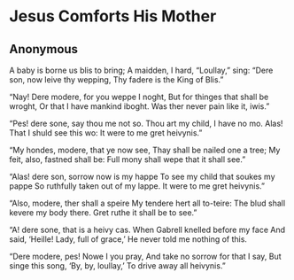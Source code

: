# Jesus Comforts His Mother
## Anonymous
A baby is borne us blis to bring;
A maidden, I hard, “Loullay,” sing:
“Dere son, now leive thy wepping,
Thy fadere is the King of Blis.”

“Nay! Dere modere, for you weppe I noght,
But for thinges that shall be wroght,
Or that I have mankind iboght.
Was ther never pain like it, iwis.”

“Pes! dere sone, say thou me not so.
Thou art my child, I have no mo.
Alas! That I shuld see this wo:
It were to me gret heivynis.”

“My hondes, modere, that ye now see,
Thay shall be nailed one a tree;
My feit, also, fastned shall be:
Full mony shall wepe that it shall see.”

“Alas! dere son, sorrow now is my happe
To see my child that soukes my pappe
So ruthfully taken out of my lappe.
It were to me gret heivynis.”

“Also, modere, ther shall a speire
My tendere hert all to-teire:
The blud shall kevere my body there.
Gret ruthe it shall be to see.”

“A! dere sone, that is a heivy cas.
When Gabrell knelled before my face
And said, ‘Heille! Lady, full of grace,’
He never told me nothing of this.

“Dere modere, pes! Nowe I you pray,
And take no sorrow for that I say,
But singe this song, ‘By, by, loullay,’
To drive away all heivynis.”